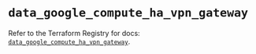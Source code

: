 # `data_google_compute_ha_vpn_gateway`

Refer to the Terraform Registry for docs: [`data_google_compute_ha_vpn_gateway`](https://registry.terraform.io/providers/hashicorp/google-beta/6.40.0/docs/data-sources/google_compute_ha_vpn_gateway).
